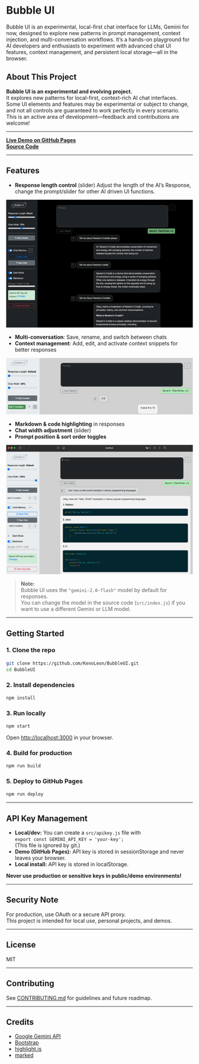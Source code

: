 # Bubble UI

Bubble UI is an experimental, local-first chat interface for LLMs, Gemini for now, designed to explore new patterns in prompt management, context injection, and multi-conversation workflows. It’s a hands-on playground for AI developers and enthusiasts to experiment with advanced chat UI features, context management, and persistent local storage—all in the browser.

## About This Project

**Bubble UI is an experimental and evolving project.**  
It explores new patterns for local-first, context-rich AI chat interfaces.  
Some UI elements and features may be experimental or subject to change, and not all controls are guaranteed to work perfectly in every scenario.  
This is an active area of development—feedback and contributions are welcome!

---
[**Live Demo on GitHub Pages**](https://kenoleon.github.io/BubbleUI/)  
[**Source Code**](https://github.com/KenoLeon/BubbleUI)

---

## Features

- **Response length control** (slider) Adjust the length of the AI’s Response, change the prompt/slider for other AI driven UI functions.

![Response Length Control Demo](public/BubbleUI_Resp.png)

- **Multi-conversation**: Save, rename, and switch between chats
- **Context management**: Add, edit, and activate context snippets for better responses

![Context Demo](public/BubbleUI_Ctxt.png)

- **Markdown & code highlighting** in responses
- **Chat width adjustment** (slider)
- **Prompt position & sort order toggles**

![Other features](public/BubbleUI_Code.png)

> **Note:**  
> Bubble UI uses the `"gemini-2.0-flash"` model by default for responses.  
> You can change the model in the source code (`src/index.js`) if you want to use a different Gemini or LLM model.

---


## Getting Started

### 1. **Clone the repo**

```sh
git clone https://github.com/KenoLeon/BubbleUI.git
cd BubbleUI
```

### 2. **Install dependencies**

```sh
npm install
```

### 3. **Run locally**

```sh
npm start
```
Open [http://localhost:3000](http://localhost:3000) in your browser.

### 4. **Build for production**

```sh
npm run build
```

### 5. **Deploy to GitHub Pages**

```sh
npm run deploy
```

---

## API Key Management

- **Local/dev:** You can create a `src/apikey.js` file with  
  `export const GEMINI_API_KEY = 'your-key';`  
  (This file is ignored by git.)
- **Demo (GitHub Pages):** API key is stored in sessionStorage and never leaves your browser.
- **Local install:** API key is stored in localStorage.

**Never use production or sensitive keys in public/demo environments!**

---

## Security Note

For production, use OAuth or a secure API proxy.  
This project is intended for local use, personal projects, and demos.

---

## License

MIT

---

## Contributing

See [CONTRIBUTING.md](CONTRIBUTING.md) for guidelines and future roadmap.

---

## Credits

- [Google Gemini API](https://ai.google.dev/gemini-api/docs/quickstart)
- [Bootstrap](https://getbootstrap.com/)
- [highlight.js](https://highlightjs.org/)
- [marked](https://marked.js.org/)